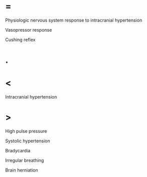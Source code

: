 # =

Physiologic nervous system response to intracranial hypertension

Vasopressor response

Cushing reflex

# .

# <

Intracranial hypertension

# >

High pulse pressure

Systolic hypertension

Bradycardia

Irregular breathing

Brain herniation
